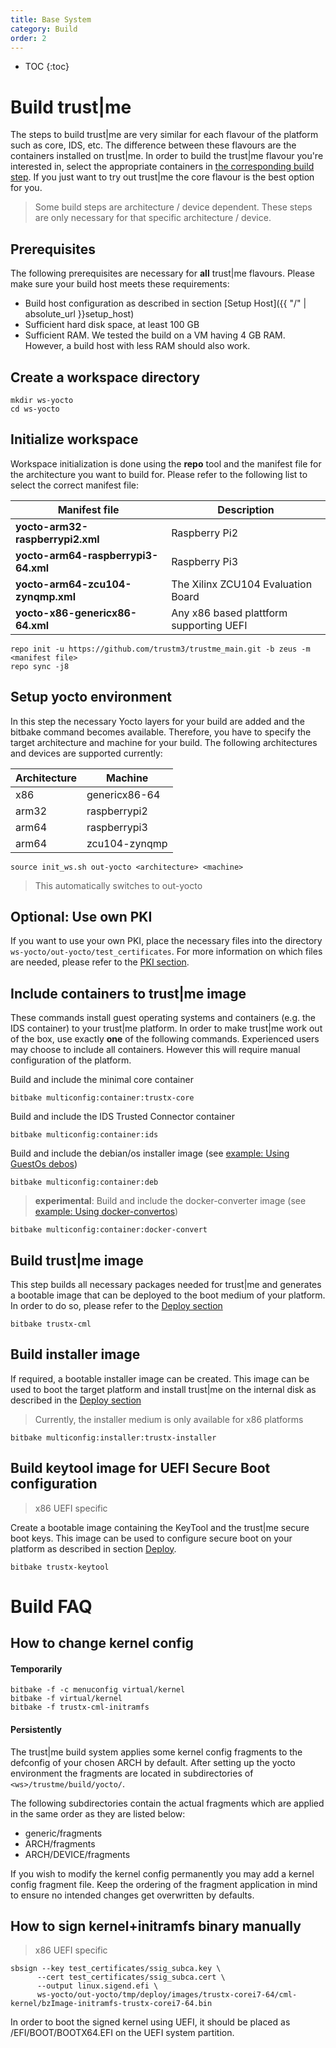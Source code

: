```yaml
---
title: Base System
category: Build
order: 2
---
```

- TOC
{:toc}

# Build trust|me

The steps to build trust\|me are very similar for each flavour of the platform such as core, IDS, etc. The difference between these flavours are the containers installed on trust\|me. In order to build the trust\|me flavour you're interested in, select the appropriate containers in [the corresponding build step](#include-containers-to-trustme-image).
If you just want to try out trust\|me the core flavour is the best option for you.

> Some build steps are architecture / device dependent. These steps are only necessary for that specific architecture / device.

## Prerequisites

The following prerequisites are necessary for **all** trust\|me flavours. Please make sure your build host meets these requirements:
   * Build host configuration as described in section [Setup Host]({{ "/" | absolute_url }}setup_host)
   * Sufficient hard disk space, at least 100 GB
   * Sufficient RAM. We tested the build on a VM having 4 GB RAM. However, a build host with less RAM should also work.

## Create a workspace directory
```
mkdir ws-yocto
cd ws-yocto
```

## Initialize workspace
Workspace initialization is done using the **repo** tool and the manifest file for the architecture you want to build for.
Please refer to the following list to select the correct manifest file:

|Manifest file | Description |
|--------------|---------------------------|
|**yocto-arm32-raspberrypi2.xml**|Raspberry Pi2
|**yocto-arm64-raspberrypi3-64.xml**|Raspberry Pi3
|**yocto-arm64-zcu104-zynqmp.xml**|The Xilinx ZCU104 Evaluation Board
|**yocto-x86-genericx86-64.xml**|Any x86 based plattform supporting UEFI

```
repo init -u https://github.com/trustm3/trustme_main.git -b zeus -m <manifest file>
repo sync -j8
```

## Setup yocto environment
In this step the necessary Yocto layers for your build are added and the bitbake command becomes available. 
Therefore, you have to specify the target architecture and machine for your build.
The following architectures and devices are supported currently:

|Architecture|Machine|
|----|---------------|
|x86| genericx86-64|
|arm32|raspberrypi2|
|arm64|raspberrypi3|
|arm64|zcu104-zynqmp|

```
source init_ws.sh out-yocto <architecture> <machine>
```
> This automatically switches to out-yocto

## Optional: Use own PKI
If you want to use your own PKI, place the necessary files into the directory `ws-yocto/out-yocto/test_certificates`.
For more information on which files are needed, please refer to the [PKI section](/pki/pki).

<!--
## Build PMU firmware
> Xilinx ZCU104 specific

The ZCU104 board needs a fimware file for it's PMU. Run the following command to generate this file:
```
bitbake multiconfig:pmu:pmu-firmware
```
-->

## Include containers to trust\|me image
These commands install guest operating systems and containers (e.g. the IDS container) to your trust\|me platform.
In order to make trust\|me work out of the box, use exactly **one** of the following commands.
Experienced users may choose to include all containers. However this will require manual configuration of the platform.

Build and include the minimal core container
```
bitbake multiconfig:container:trustx-core
```

Build and include the IDS Trusted Connector container
```
bitbake multiconfig:container:ids
```

Build and include the debian/os installer image (see [example: Using GuestOs debos](../operate.md#example-using-guestos-debos))
```
bitbake multiconfig:container:deb
```

> **experimental**:
Build and include the docker-converter image
(see [example: Using docker-convertos](../operate.md#example-using-docker-convertos))
```
bitbake multiconfig:container:docker-convert
```

## Build trust\|me image
This step builds all necessary packages needed for trust\|me and generates a bootable image that can be deployed to the boot medium of your platform.
In order to do so, please refer to the [Deploy section](/deploy/x86)

```
bitbake trustx-cml
```
## Build installer image
If required, a bootable installer image can be created. This image can be used to boot the target platform and install trust\|me on the internal disk as described in the [Deploy section](/deploy/x86)
> Currently, the installer medium is only available for x86 platforms

```
bitbake multiconfig:installer:trustx-installer
```


## Build keytool image for UEFI Secure Boot configuration
> x86 UEFI specific

Create a bootable image containing the KeyTool and the trust\|me secure boot keys.
This image can be used to configure secure boot on your platform as described in section [Deploy](/deploy/x86).
```
bitbake trustx-keytool
```


# Build FAQ
## How to change kernel config
#### Temporarily
```
bitbake -f -c menuconfig virtual/kernel
bitbake -f virtual/kernel
bitbake -f trustx-cml-initramfs
```

#### Persistently
The trust|me build system applies some kernel config fragments to the defconfig of your chosen ARCH by default.
After setting up the yocto environment the fragments are located in subdirectories of ```<ws>/trustme/build/yocto/```.

The following subdirectories contain the actual fragments which are applied in the same order as they are listed below:
* generic/fragments
* ARCH/fragments
* ARCH/DEVICE/fragments

If you wish to modify the kernel config permanently you may add a kernel config fragment file.
Keep the ordering of the fragment application in mind to ensure no intended changes get overwritten by defaults.

## How to sign kernel+initramfs binary manually
> x86 UEFI specific

```
sbsign --key test_certificates/ssig_subca.key \
      --cert test_certificates/ssig_subca.cert \
      --output linux.sigend.efi \
      ws-yocto/out-yocto/tmp/deploy/images/trustx-corei7-64/cml-kernel/bzImage-initramfs-trustx-corei7-64.bin
```

In order to boot the signed kernel using UEFI, it should be placed as /EFI/BOOT/BOOTX64.EFI on the UEFI system partition.
